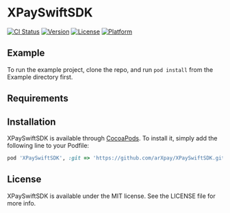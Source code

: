 # XPaySwiftSDK

[![CI Status](https://img.shields.io/travis/AdelRedaa97/XPaySwiftSDK.svg?style=flat)](https://travis-ci.org/AdelRedaa97/XPaySwiftSDK)
[![Version](https://img.shields.io/cocoapods/v/XPaySwiftSDK.svg?style=flat)](https://cocoapods.org/pods/XPaySwiftSDK)
[![License](https://img.shields.io/cocoapods/l/XPaySwiftSDK.svg?style=flat)](https://cocoapods.org/pods/XPaySwiftSDK)
[![Platform](https://img.shields.io/cocoapods/p/XPaySwiftSDK.svg?style=flat)](https://cocoapods.org/pods/XPaySwiftSDK)

## Example

To run the example project, clone the repo, and run `pod install` from the Example directory first.

## Requirements

## Installation

XPaySwiftSDK is available through [CocoaPods](https://cocoapods.org). To install
it, simply add the following line to your Podfile:

```ruby
pod 'XPaySwiftSDK', :git => 'https://github.com/arXpay/XPaySwiftSDK.git'
```

## License

XPaySwiftSDK is available under the MIT license. See the LICENSE file for more info.
